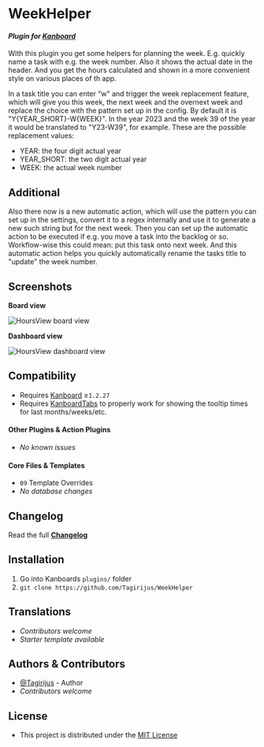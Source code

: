 # WeekHelper

#### _Plugin for [Kanboard](https://github.com/fguillot/kanboard "Kanboard - Kanban Project Management Software")_

With this plugin you get some helpers for planning the week. E.g. quickly name a task with e.g. the week number. Also it shows the actual date in the header. And you get the hours calculated and shown in a more convenient style on various places of th app.

In a task title you can enter "w" and trigger the week replacement feature, which will give you this week, the next week and the overnext week and replace the choice with the pattern set up in the config. By default it is "Y{YEAR_SHORT}-W{WEEK}". In the year 2023 and the week 39 of the year it would be translated to "Y23-W39", for example. These are the possible replacement values:

- YEAR: the four digit actual year
- YEAR_SHORT: the two digit actual year
- WEEK: the actual week number

## Additional

Also there now is a new automatic action, which will use the pattern you can set up in the settings, convert it to a regex internally and use it to generate a new such string but for the next week. Then you can set up the automatic action to be executed if e.g. you move a task into the backlog or so. Workflow-wise this could mean: put this task onto next week. And this automatic action helps you quickly automatically rename the tasks title to "update" the week number.


Screenshots
-------------

**Board view**

![HoursView board view](../master/Screenshots/HoursView_board.png)

**Dashboard view**

![HoursView dashboard view](../master/Screenshots/HoursView_dashboard.png)


Compatibility
-------------

- Requires [Kanboard](https://github.com/fguillot/kanboard "Kanboard - Kanban Project Management Software") ≥`1.2.27`
- Requires [KanboardTabs](https://github.com/Tagirijus/KanboardTabs) to properly work for showing the tooltip times for last months/weeks/etc.

#### Other Plugins & Action Plugins
- _No known issues_
#### Core Files & Templates
- `09` Template Overrides
- _No database changes_


Changelog
---------

Read the full [**Changelog**](../master/changelog.md "See changes")
 

Installation
------------

1. Go into Kanboards `plugins/` folder
2. `git clone https://github.com/Tagirijus/WeekHelper`


Translations
------------

- _Contributors welcome_
- _Starter template available_

Authors & Contributors
----------------------

- [@Tagirijus](https://github.com/Tagirijus) - Author
- _Contributors welcome_


License
-------
- This project is distributed under the [MIT License](../master/LICENSE "Read The MIT license")
